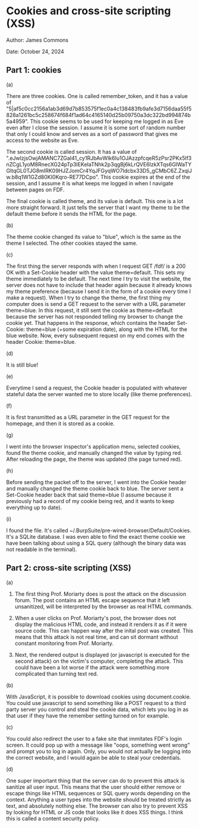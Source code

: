 # Cookies and cross-site scripting (XSS)

Author: James Commons

Date: October 24, 2024

## Part 1: cookies

(a)

There are three cookies. One is called remember_token, and it has a value of
"5|af5c0cc2156a1ab3d69d7b853575f1ec0a4c138483fb9afe3d7156daa55f5828a1261bc5c258674f684f1ad64c4165140d25b09750a3dc322bd994874b5a4959".
This cookie seems to be used for keeping me logged in as Eve even after I close
the session. I assume it is some sort of random number that only I could know
and serves as a sort of password that gives me access to the website as Eve.

The second cookie is called session. It has a value of 
".eJwlzjsOwjAMANC7ZGaI41_cy1RJbAvWlk6Iu1OJAzzpfcqeR5zPsr2PKx5lf3nZCgL1yoM8RnecXG24pTp3IEKeIaTNhk2p3qgBj6kLrQVE6lzkXTqs6GlWaTYGltqGL0TJG8mIRK09HJZJomCr4YqJFGyqWO7Idcbx33D5_gCMbC6Z.ZxqiJw.b8q1W1GZd80KI0Kqro-RE77DCpo".
This cookie expires at the end of the session, and I assume it is what keeps me
logged in when I navigate between pages on FDF.

The final cookie is called theme, and its value is default. This one is a lot
more straight forward. It just tells the server that I want my theme to be the
default theme before it sends the HTML for the page.

(b)

The theme cookie changed its value to "blue", which is the same as the theme
I selected. The other cookies stayed the same.

(c)

The first thing the server responds with when I request GET /fdf/ is a 200 OK
with a Set-Cookie header with the value theme=default. This sets my theme
immediately to be default. The next time I try to visit the website, the server
does not have to include that header again because it already knows my theme
preference (because I send it in the form of a cookie every time I make
a request).
When I try to change the theme, the first thing my computer does is send
a GET request to the server with a URL parameter theme=blue. In this request,
it still sent the cookie as theme=default because the server has not responded
telling my browser to change the cookie yet. That happens in the response,
which contains the header Set-Cookie: theme=blue (+some expiration date), along
with the HTML for the blue website. Now, every subsequent request on my end
comes with the header Cookie: theme=blue.

(d)

 It is still blue!

(e)

 Everytime I send a request, the Cookie header is populated with whatever
stateful data the server wanted me to store locally (like theme preferences).

(f)

It is first transmitted as a URL parameter in the GET request for the homepage,
and then it is stored as a cookie.

(g)

I went into the browser inspector's application menu, selected cookies, found
the theme cookie, and manually changed the value by typing red. After reloading
the page, the theme was updated (the page turned red).

(h)

Before sending the packet off to the server, I went into the Cookie header and
manually changed the theme cookie back to blue. The server sent a Set-Cookie
header back that said theme=blue (I assume because it previously had a record
of my cookie being red, and it wants to keep everything up to date).

(i)

I found the file. It's called ~/.BurpSuite/pre-wired-browser/Default/Cookies.
It's a SQLite database. I was even able to find the exact theme cookie we have
been talking about using a SQL query (although the binary data was not readable
in the terminal).

## Part 2: cross-site scripting (XSS)

(a)

1. The first thing Prof. Moriarty does is post the attack on the discussion forum.
The post contains an HTML escape sequence that it left unsanitized, will be
interpreted by the browser as real HTML commands. 

1. When a user clicks on Prof. Moriarty's post, the browser does not display
the malicious HTML code, and instead it renders it as if it were source code.
This can happen way after the inital post was created. This means that this
attack is not real time, and can sit dormant without constant monitoring from
Prof. Moriarty.

1. Next, the rendered output is displayed (or javascript is executed for the
second attack) on the victim's computer, completing the attack. This could have
been a lot worse if the attack were something more complicated than turning
text red.

(b)

With JavaScript, it is possible to download cookies using document.cookie. You
could use javascript to send something like a POST request to a third party
server you control and steal the cookie data, which lets you log in as that
user if they have the remember setting turned on for example.

(c)

You could also redirect the user to a fake site that immitates FDF's login
screen. It could pop up with a message like "oops, something went wrong" and
prompt you to log in again. Only, you would not actually be logging into the
correct website, and I would again be able to steal your credentials.

(d)

One super important thing that the server can do to prevent this attack is
sanitize all user input. This means that the user should either remove or
escape things like HTML sequences or SQL query words depending on the context.
Anything a user types into the website should be treated strictly as text, and
absolutely nothing else. The browser can also try to prevent XSS by looking for
HTML or JS code that looks like it does XSS things. I think this is called
a content security policy.

